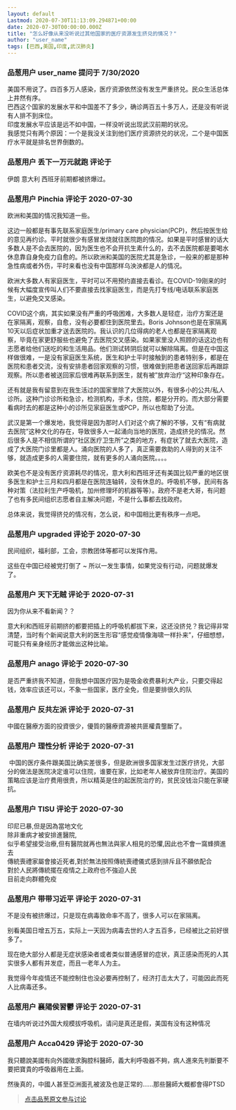 ```yaml
---
layout: default
Lastmod: 2020-07-30T11:13:09.294871+00:00
date: 2020-07-30T00:00:00.000Z
title: "怎么好像从来没听说过其他国家的医疗资源发生挤兑的情况？"
author: "user_name"
tags: [巴西,美国,印度,武汉肺炎]
---
```



### 品葱用户 **user_name** 提问于 7/30/2020
    
美国不用说了。四百多万人感染，医疗资源依然没有发生严重挤兑。民众生活总体上井然有序。  
巴西这个国家的发展水平和中国差不了多少，确诊两百五十多万人，还是没有听说有人排不到床位。  
印度发展水平应该是远不如中国，一样没听说出现武汉前期的状况。  
我感觉只有两个原因：一个是我没关注到他们医疗资源挤兑的状况，二个是中国医疗水平就是排名世界倒数的。
    
                

### 品葱用户 **丢下一万元就跑** 评论于 
        
伊朗 意大利 西班牙前期都被挤爆过。
        
                

### 品葱用户 **Pinchia** 评论于 2020-07-30
        
欧洲和美国的情况我知道一些。  
  
这边一般都是有事先联系家庭医生/primary care physician(PCP)，然后按医生给的意见再约诊。平时就很少有感冒发烧就往医院跑的情况。如果是平时感冒的话大多数人是不会去医院的，因为医生也不会开抗生素什么的，去不去医院都是要喝水休息靠自身免疫力自愈的。所以欧洲和美国的医院尤其是急诊，一般来的都是那种急性病或者外伤，平时来看也没有中国那样乌泱泱都是人的情况。  
  
欧洲大多数人有家庭医生，平时可以不用预约直接去看诊。在COVID-19刚来的时候有大幅度宣传叫人们不要直接去找家庭医生，而是先打专线/电话联系家庭医生，以避免交叉感染。  
  
COVID这个病，其实如果没有严重的呼吸困难，大多数人是轻症，治疗方案还是在家隔离，观察，自愈，没有必要都住到医院里去。Boris Johnson也是在家隔离10天以后症状加重才送去医院的。我认识的几位得病的老人也都是在家隔离观察，毕竟在家更舒服些也避免了去医院交叉感染。如果家里没人照顾的话这边也有志愿者给他们送吃的和生活用品。他们测试转阴后就可以解除隔离。但是在中国这样做很难，一是没有家庭医生系统，医生和护士平时接触到的患者特别多，都是在医院和患者交流，没有安排患者回家观察的习惯，很难做到把患者送回家后再跟踪观察。所以患者被送回家后很难再联系到医生，就有被”放弃治疗“这种印象存在。  
  
还有就是我有留意到在我生活过的国家里除了大医院以外，有很多小的公共/私人诊所。这种门诊诊所和急诊，检测机构，手术，住院，都是分开的。而大部分需要看病时去的都是这种小的诊所见家庭医生或PCP，所以也帮助了分流。  
  
武汉是第一个爆发地，我觉得是因为那时人们对这个病了解的不够，又有“有病就去医院”这种文化的存在，导致很多人一起涌向当地的医院，造成挤兑的情况。然后很多人是不相信所谓的“社区医疗卫生所”之类的地方，有症状了就去大医院，造成了大医院门诊里都是人。涌向医院的人多了，真正需要救助的人得到的关注不够，就造成更多的人需要住院，就有更多的人涌向医院。。。。  
  
欧美也不是没有医疗资源耗尽的情况，意大利和西班牙还有美国比较严重的地区很多医生和护士三月和四月都是在医院连轴转，没有休息的。呼吸机不够，民间有各种对策（法拉利生产呼吸机，加州修理坏的机器等等）。政府不是老大哥，有问题了也有多民间组织志愿者自主解决问题，不是什么事都去找政府。  
  
总体来说，我觉得挤兑的情况有，怎么说，和中国相比更有秩序一点吧。
        
                

### 品葱用户 **upgraded** 评论于 2020-07-30
        
民间组织，福利部，工会，宗教团体等都可以发挥作用。  
  
这些在中国已经被党打倒了 ~ 所以一发生事情，如果党没有行动，问题就爆发了。
        
                

### 品葱用户 **天下无贼** 评论于 2020-07-31
        
因为你从来不看新闻？？  
  
意大利和西班牙前期挤的都要把插上的呼吸机都拔下来，这还没挤兑？我记得非常清楚，当时有个新闻说意大利的医生形容“感觉疫情像海啸一样扑来”，仔细想想，可能只有亲身经历才能做出这种比喻。
        
                

### 品葱用户 **anago** 评论于 2020-07-30
        
是否严重挤我不知道，但我想中国医疗因为是吸金收费暴利大产业，只要交得起钱，效率应该还可以，不象一些国家，医疗全免，但是要排很久的队
        
                

### 品葱用户 **反共左派** 评论于 2020-07-31
        
中國在醫療方面的投資很少，優質的醫療資源被共匪權貴壟斷了。
        
                

### 品葱用户 **理性分析** 评论于 2020-07-31
        
 中国的医疗条件跟美国比确实差很多，但是欧洲很多国家发生过医疗挤兑，大部分的做法是医院决定谁可以住院，谁要在家，比如老年人被放弃住院治疗。美国的策略应该是治疗费用很贵，所以精英是住的起医院治疗的，贫民没钱治只能在家硬抗。
        
                

### 品葱用户 **TISU** 评论于 2020-07-30
        
印尼已暴,但是因為當地文化  
除非重病才被安排進醫院,  
似乎希望接受治療,但有醫院就再也無法與家人相見的恐懼,因此也不會一窩蜂擠進去  
傳統喪禮家屬會接近死者,對於無法按照傳統喪禮儀式感到排斥且不願依配合  
對於人民將傳統擺在疫情之上政府也不強迫人民  
目前走向群體免疫
        
                

### 品葱用户 **带带习近平** 评论于 2020-07-31
        
不是没有被挤爆过，只是现在病毒致命率不高了，很多人可以在家隔离。  
  
别看美国日增五万五，实际上一天因为病毒去世的人才五百多，已经被比之前好很多了。  
  
现在绝大部分人都是无症状感染者或者类似普通感冒的症状，真正感染而死的人其实很多人都有并发症，而且一老年人为主。  
  
我觉得今年疫情还不能控制住也没必要再控制了，经济打击太大了，可能因此而死人比病毒还多。
        
                

### 品葱用户 **襄陽侯習鬱** 评论于 2020-07-31
        
在墙内听说过外国大规模拔呼吸机，请问是真还是假，美国有没有这种情况
        
                

### 品葱用户 **Acca0429** 评论于 2020-07-30
        
我只聽說美國有向外國徵求胸腔科醫師，義大利呼吸器不夠，病人進來先判斷要不要把寶貴的呼吸器用在上面。  
  
然後真的，中國人甚至亞洲面孔被波及也是正常的......那些醫師大概都會得PTSD
        
                





> [点击品葱原文参与讨论](https://pincong.rocks/question/29133)

